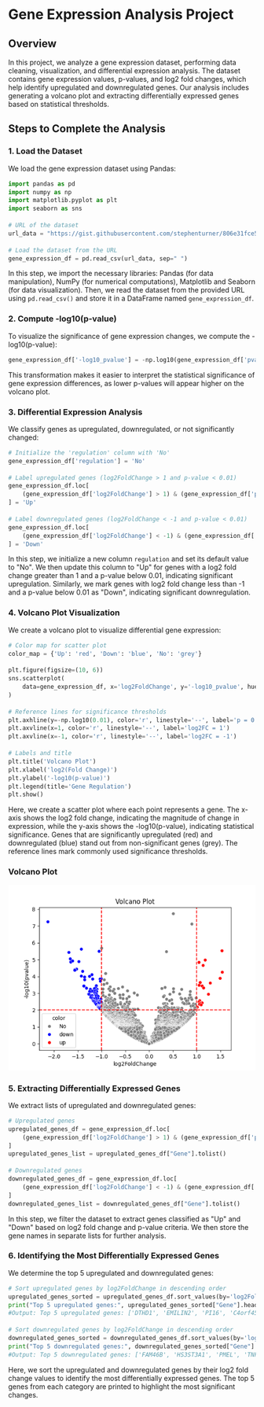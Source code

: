 # Gene Expression Analysis Project

## Overview

In this project, we analyze a gene expression dataset, performing data cleaning, visualization, and differential expression analysis. The dataset contains gene expression values, p-values, and log2 fold changes, which help identify upregulated and downregulated genes. Our analysis includes generating a volcano plot and extracting differentially expressed genes based on statistical thresholds.

## Steps to Complete the Analysis

### 1. Load the Dataset

We load the gene expression dataset using Pandas:

```python
import pandas as pd
import numpy as np
import matplotlib.pyplot as plt
import seaborn as sns

# URL of the dataset
url_data = "https://gist.githubusercontent.com/stephenturner/806e31fce55a8b7175af/raw/1a507c4c3f9f1baaa3a69187223ff3d3050628d4/results.txt"

# Load the dataset from the URL
gene_expression_df = pd.read_csv(url_data, sep=" ")
```
In this step, we import the necessary libraries: Pandas (for data manipulation), NumPy (for numerical computations), Matplotlib and Seaborn (for data visualization). Then, we read the dataset from the provided URL using `pd.read_csv()` and store it in a DataFrame named `gene_expression_df`.

### 2. Compute -log10(p-value)

To visualize the significance of gene expression changes, we compute the -log10(p-value):

```python
gene_expression_df['-log10_pvalue'] = -np.log10(gene_expression_df['pvalue'])
```
This transformation makes it easier to interpret the statistical significance of gene expression differences, as lower p-values will appear higher on the volcano plot.

### 3. Differential Expression Analysis

We classify genes as upregulated, downregulated, or not significantly changed:

```python
# Initialize the 'regulation' column with 'No'
gene_expression_df['regulation'] = 'No'

# Label upregulated genes (log2FoldChange > 1 and p-value < 0.01)
gene_expression_df.loc[
    (gene_expression_df['log2FoldChange'] > 1) & (gene_expression_df['pvalue'] < 0.01), 'regulation'
] = 'Up'

# Label downregulated genes (log2FoldChange < -1 and p-value < 0.01)
gene_expression_df.loc[
    (gene_expression_df['log2FoldChange'] < -1) & (gene_expression_df['pvalue'] < 0.01), 'regulation'
] = 'Down'
```
In this step, we initialize a new column `regulation` and set its default value to "No". We then update this column to "Up" for genes with a log2 fold change greater than 1 and a p-value below 0.01, indicating significant upregulation. Similarly, we mark genes with log2 fold change less than -1 and a p-value below 0.01 as "Down", indicating significant downregulation.

### 4. Volcano Plot Visualization

We create a volcano plot to visualize differential gene expression:

```python
# Color map for scatter plot
color_map = {'Up': 'red', 'Down': 'blue', 'No': 'grey'}

plt.figure(figsize=(10, 6))
sns.scatterplot(
    data=gene_expression_df, x='log2FoldChange', y='-log10_pvalue', hue='regulation', palette=color_map
)

# Reference lines for significance thresholds
plt.axhline(y=-np.log10(0.01), color='r', linestyle='--', label='p = 0.01')
plt.axvline(x=1, color='r', linestyle='--', label='log2FC = 1')
plt.axvline(x=-1, color='r', linestyle='--', label='log2FC = -1')

# Labels and title
plt.title('Volcano Plot')
plt.xlabel('log2(Fold Change)')
plt.ylabel('-log10(p-value)')
plt.legend(title='Gene Regulation')
plt.show()
```
Here, we create a scatter plot where each point represents a gene. The x-axis shows the log2 fold change, indicating the magnitude of change in expression, while the y-axis shows the -log10(p-value), indicating statistical significance. Genes that are significantly upregulated (red) and downregulated (blue) stand out from non-significant genes (grey). The reference lines mark commonly used significance thresholds.

### Volcano Plot
![Volcano Plot](figures/Volcano%20Plot.png)

### 5. Extracting Differentially Expressed Genes

We extract lists of upregulated and downregulated genes:

```python
# Upregulated genes
upregulated_genes_df = gene_expression_df.loc[
    (gene_expression_df['log2FoldChange'] > 1) & (gene_expression_df['pvalue'] < 0.01)
]
upregulated_genes_list = upregulated_genes_df["Gene"].tolist()

# Downregulated genes
downregulated_genes_df = gene_expression_df.loc[
    (gene_expression_df['log2FoldChange'] < -1) & (gene_expression_df['pvalue'] < 0.01)
]
downregulated_genes_list = downregulated_genes_df["Gene"].tolist()
```
In this step, we filter the dataset to extract genes classified as "Up" and "Down" based on log2 fold change and p-value criteria. We then store the gene names in separate lists for further analysis.

### 6. Identifying the Most Differentially Expressed Genes

We determine the top 5 upregulated and downregulated genes:

```python
# Sort upregulated genes by log2FoldChange in descending order
upregulated_genes_sorted = upregulated_genes_df.sort_values(by='log2FoldChange', ascending=False)
print("Top 5 upregulated genes:", upregulated_genes_sorted["Gene"].head(5).tolist())
#Output: Top 5 upregulated genes: ['DTHD1', 'EMILIN2', 'PI16', 'C4orf45', 'FAM180B']

# Sort downregulated genes by log2FoldChange in descending order
downregulated_genes_sorted = downregulated_genes_df.sort_values(by='log2FoldChange', ascending=False)
print("Top 5 downregulated genes:", downregulated_genes_sorted["Gene"].head(5).tolist())
#Output: Top 5 downregulated genes: ['FAM46B', 'HS3ST3A1', 'PMEL', 'TNFAIP6', 'COL4A2']
```
Here, we sort the upregulated and downregulated genes by their log2 fold change values to identify the most differentially expressed genes. The top 5 genes from each category are printed to highlight the most significant changes.

